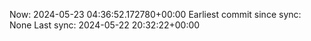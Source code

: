 Now: 2024-05-23 04:36:52.172780+00:00 Earliest commit since sync: None Last sync: 2024-05-22 20:32:22+00:00
